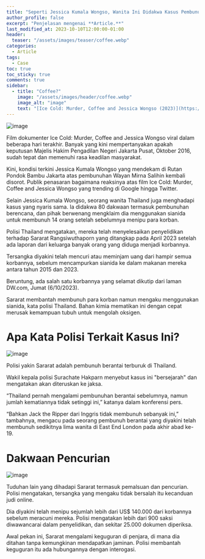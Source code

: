 ```yaml
---
title: "Seperti Jessica Kumala Wongso, Wanita Ini Didakwa Kasus Pembunuhan Pakai Sianida"
author_profile: false
excerpt: "Penjelasan mengenai **Article.**"
last_modified_at: 2023-10-10T12:00:00-01:00
header:
  teaser: "/assets/images/teaser/coffee.webp"
categories:
  - Article
tags:
  - Case
toc: true
toc_sticky: true
comments: true
sidebar:
  - title: "Coffee?"
    image: "/assets/images/header/coffee.webp"
    image_alt: "image"
    text: "[Ice Cold: Murder, Coffee and Jessica Wongso (2023)](https://tv.idlixplus.net/movie/ice-cold-murder-coffee-and-jessica-wongso-2023/)"
---
```


![image](https://github.com/azrielbsi/azrielbsi.github.io/assets/126305178/1d199244-6c3d-4eef-b990-04236bec8881)

Film dokumenter Ice Cold: Murder, Coffee and Jessica Wongso viral dalam beberapa hari terakhir. Banyak yang kini mempertanyakan apakah keputusan Majelis Hakim Pengadilan Negeri Jakarta Pusat, Oktober 2016, sudah tepat dan memenuhi rasa keadilan masyarakat.

Kini, kondisi terkini Jessica Kumala Wongso yang mendekam di Rutan Pondok Bambu Jakarta atas pembunuhan Wayan Mirna Salihin kembali disorot. Publik penasaran bagaimana reaksinya atas film Ice Cold: Murder, Coffee and Jessica Wongso yang trending di Google hingga Twitter.

Selain Jessica Kumala Wongso, seorang wanita Thailand juga menghadapi kasus yang nyaris sama. Ia didakwa 80 dakwaan termasuk pembunuhan berencana, dan pihak berwenang mengklaim dia menggunakan sianida untuk membunuh 14 orang setelah sebelumnya menipu para korban.

Polisi Thailand mengatakan, mereka telah menyelesaikan penyelidikan terhadap Sararat Rangsiwuthaporn yang ditangkap pada April 2023 setelah ada laporan dari keluarga banyak orang yang diduga menjadi korbannya.

Tersangka diyakini telah mencuri atau meminjam uang dari hampir semua korbannya, sebelum mencampurkan sianida ke dalam makanan mereka antara tahun 2015 dan 2023.

Beruntung, ada salah satu korbannya yang selamat dikutip dari laman DW.com, Jumat (6/10/2023).

Sararat membantah membunuh para korban namun mengaku menggunakan sianida, kata polisi Thailand. Bahan kimia mematikan ini dengan cepat merusak kemampuan tubuh untuk mengolah oksigen.

# Apa Kata Polisi Terkait Kasus Ini?

![image](https://github.com/azrielbsi/azrielbsi.github.io/assets/126305178/93c1ebe0-a98b-4721-9b7a-229b0fb3da0d)


Polisi yakin Sararat adalah pembunuh berantai terburuk di Thailand.

Wakil kepala polisi Surachate Hakparn menyebut kasus ini "bersejarah" dan mengatakan akan diteruskan ke jaksa.

“Thailand pernah mengalami pembunuhan berantai sebelumnya, namun jumlah kematiannya tidak setinggi ini,” katanya dalam konferensi pers.

“Bahkan Jack the Ripper dari Inggris tidak membunuh sebanyak ini,” tambahnya, mengacu pada seorang pembunuh berantai yang diyakini telah membunuh sedikitnya lima wanita di East End London pada akhir abad ke-19.

# Dakwaan Pencurian

![image](https://github.com/azrielbsi/azrielbsi.github.io/assets/126305178/e93b6a9c-e7fd-4831-bdbb-ffa86ea22e82)

Tuduhan lain yang dihadapi Sararat termasuk pemalsuan dan pencurian. Polisi mengatakan, tersangka yang mengaku tidak bersalah itu kecanduan judi online.

Dia diyakini telah menipu sejumlah lebih dari US$ 140.000 dari korbannya sebelum meracuni mereka. Polisi mengatakan lebih dari 900 saksi diwawancarai dalam penyelidikan, dan sekitar 25.000 dokumen diperiksa.

Awal pekan ini, Sararat mengalami keguguran di penjara, di mana dia ditahan tanpa kemungkinan mendapatkan jaminan. Polisi membantah keguguran itu ada hubungannya dengan interogasi.
